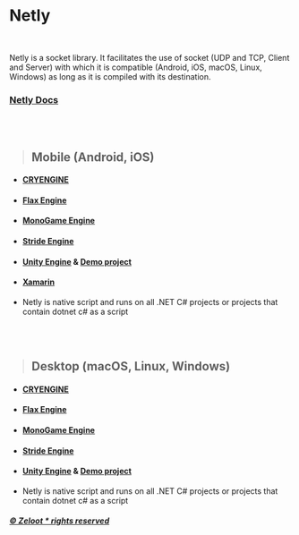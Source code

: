 # Netly

<br>


Netly is a socket library. It facilitates the use of socket (UDP and TCP, Client and Server) with which it is compatible (Android, iOS, macOS, Linux, Windows) as long as it is compiled with its destination.

### [Netly Docs](https://github.com/zeloot/netly-docs)

<br>
<br>


> ## Mobile (Android, iOS)


- #### [CRYENGINE](https://www.cryengine.com/)
- #### [Flax Engine](https://flaxengine.com/)
- #### [MonoGame Engine](https://www.monogame.net/)
- #### [Stride Engine](https://www.stride3d.net/)
- #### [Unity Engine](https://www.unity.com/) & [Demo project](https://github.com/ALEC1O/NetlyForUnity)
- #### [Xamarin](https://dotnet.microsoft.com/apps/xamarin/)
- Netly is native script and runs on all .NET C# projects or projects that contain dotnet c# as a script


<br>
<br>


> ## Desktop (macOS, Linux, Windows)


- #### [CRYENGINE](https://www.cryengine.com/)
- #### [Flax Engine](https://flaxengine.com/)
- #### [MonoGame Engine](https://www.monogame.net/)
- #### [Stride Engine](https://www.stride3d.net/)
- #### [Unity Engine](https://www.unity.com/) & [Demo project](https://github.com/ALEC1O/NetlyForUnity)
- Netly is native script and runs on all .NET C# projects or projects that contain dotnet c# as a script

##### [© Zeloot * rights reserved](https://github.com/zeloot/)
